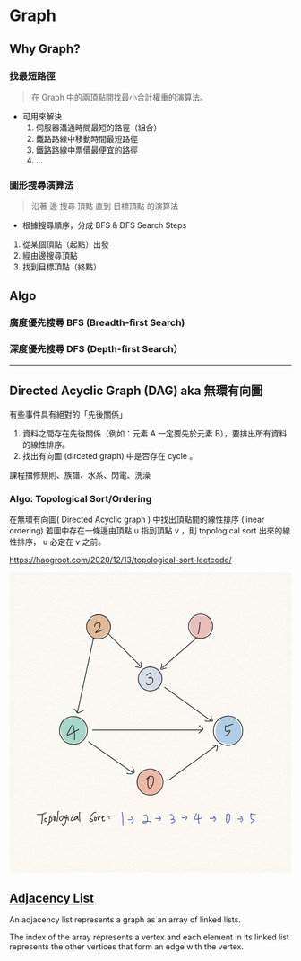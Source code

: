 # Graph

## Why Graph?
### 找最短路徑
> 在 Graph 中的兩頂點間找最小合計權重的演算法。 
- 可用來解決
    1. 伺服器溝通時間最短的路徑（組合）
    2. 鐵路路線中移動時間最短路徑
    3. 鐵路路線中票價最便宜的路徑
    4. …
###  圖形搜尋演算法
> 沿著 邊 搜尋 頂點 直到 目標頂點 的演算法    
- 根據搜尋順序，分成 BFS & DFS
Search Steps
1. 從某個頂點（起點）出發
2. 經由邊搜尋頂點
3. 找到目標頂點（終點）

## Algo

### 廣度優先搜尋 BFS (Breadth-first Search)
### 深度優先搜尋 DFS (Depth-first Search）

---

## Directed Acyclic Graph (DAG) aka 無環有向圖
有些事件具有絕對的「先後關係」

1. 資料之間存在先後關係（例如：元素 A 一定要先於元素 B），要排出所有資料的線性排序。 
2. 找出有向圖 (dirceted graph) 中是否存在 cycle 。

課程擋修規則、族譜、水系、閃電、洗澡

### Algo: Topological Sort/Ordering
在無環有向圖( Directed Acyclic graph ) 中找出頂點間的線性排序 (linear ordering)
若圖中存在一條邊由頂點 u 指到頂點 v ，則 topological sort 出來的線性排序， u 必定在 v 之前。

https://haogroot.com/2020/12/13/topological-sort-leetcode/

![DAG SAMPLE](../../assets/DAG-sample.jpeg)

## [Adjacency List](https://www.programiz.com/dsa/graph-adjacency-list)
An adjacency list represents a graph as an array of linked lists.

The index of the array represents a vertex and each element in its linked list represents the other vertices that form an edge with the vertex.
